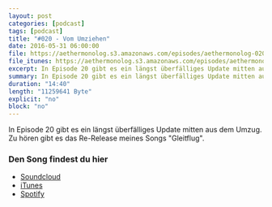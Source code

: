 ```yaml
---
layout: post
categories: [podcast]
tags: [podcast]
title: "#020 - Vom Umziehen"
date: 2016-05-31 06:00:00
file: https://aethermonolog.s3.amazonaws.com/episodes/aethermonolog-020.mp3
file_itunes: https://aethermonolog.s3.amazonaws.com/episodes/aethermonolog-020.m4a
excerpt: In Episode 20 gibt es ein längst überfälliges Update mitten aus dem Umzug. Zu hören gibt es das Re-Release meines Songs "Gleitflug".
summary: In Episode 20 gibt es ein längst überfälliges Update mitten aus dem Umzug. Zu hören gibt es das Re-Release meines Songs <a href="http://aethermonolog.de/artikel/neuer-song-gleitflug.html">Gleitflug</a>. Mehr Infos und verschiedene Dinge findest du auf <a href="http://aethermonolog.de">aethermonolog.de</a>
duration: "14:40"
length: "11259641 Byte"
explicit: "no"
block: "no"
---
```


In Episode 20 gibt es ein längst überfälliges Update mitten aus dem Umzug. Zu hören gibt es das Re-Release meines Songs "Gleitflug".

### Den Song findest du hier

* [Soundcloud](/artikel/neuer-song-gleitflug.html)
* [iTunes](https://itunes.apple.com/de/album/gleitflug-single/id1114054017)
* [Spotify](https://play.spotify.com/artist/6oVNztHJaWh9WgyZVMOO4w?play=true)
